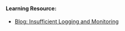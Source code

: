 
#### Learning Resource:

  * [Blog: Insufficient Logging and Monitoring](https://medium.com/@ms-official5878/insufficient-logging-and-monitoring-18105bc74f1)  
